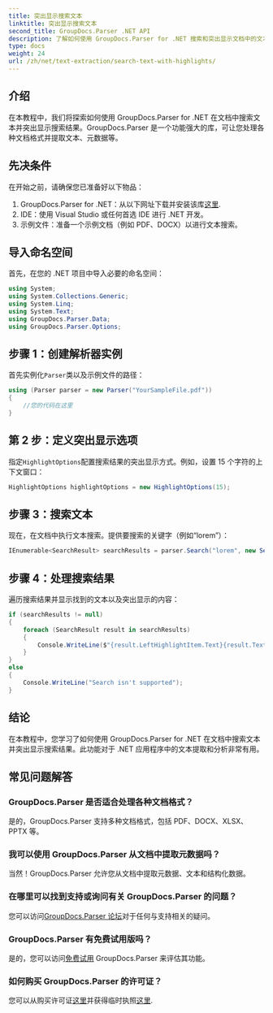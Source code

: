```yaml
---
title: 突出显示搜索文本
linktitle: 突出显示搜索文本
second_title: GroupDocs.Parser .NET API
description: 了解如何使用 GroupDocs.Parser for .NET 搜索和突出显示文档中的文本。高效提取有价值的见解。
type: docs
weight: 24
url: /zh/net/text-extraction/search-text-with-highlights/
---
```

## 介绍
在本教程中，我们将探索如何使用 GroupDocs.Parser for .NET 在文档中搜索文本并突出显示搜索结果。GroupDocs.Parser 是一个功能强大的库，可让您处理各种文档格式并提取文本、元数据等。
## 先决条件
在开始之前，请确保您已准备好以下物品：
1.  GroupDocs.Parser for .NET：从以下网址下载并安装该库[这里](https://releases.groupdocs.com/parser/net/).
2. IDE：使用 Visual Studio 或任何首选 IDE 进行 .NET 开发。
3. 示例文件：准备一个示例文档（例如 PDF、DOCX）以进行文本搜索。

## 导入命名空间
首先，在您的 .NET 项目中导入必要的命名空间：
```csharp
using System;
using System.Collections.Generic;
using System.Linq;
using System.Text;
using GroupDocs.Parser.Data;
using GroupDocs.Parser.Options;
```
## 步骤 1：创建解析器实例
首先实例化`Parser`类以及示例文件的路径：
```csharp
using (Parser parser = new Parser("YourSampleFile.pdf"))
{
    //您的代码在这里
}
```
## 第 2 步：定义突出显示选项
指定`HighlightOptions`配置搜索结果的突出显示方式。例如，设置 15 个字符的上下文窗口：
```csharp
HighlightOptions highlightOptions = new HighlightOptions(15);
```
## 步骤 3：搜索文本
现在，在文档中执行文本搜索。提供要搜索的关键字（例如“lorem”）：
```csharp
IEnumerable<SearchResult> searchResults = parser.Search("lorem", new SearchOptions(true, false, false, highlightOptions));
```
## 步骤 4：处理搜索结果
遍历搜索结果并显示找到的文本以及突出显示的内容：
```csharp
if (searchResults != null)
{
    foreach (SearchResult result in searchResults)
    {
        Console.WriteLine($"{result.LeftHighlightItem.Text}{result.Text}{result.RightHighlightItem.Text}");
    }
}
else
{
    Console.WriteLine("Search isn't supported");
}
```

## 结论
在本教程中，您学习了如何使用 GroupDocs.Parser for .NET 在文档中搜索文本并突出显示搜索结果。此功能对于 .NET 应用程序中的文本提取和分析非常有用。

## 常见问题解答
### GroupDocs.Parser 是否适合处理各种文档格式？
是的，GroupDocs.Parser 支持多种文档格式，包括 PDF、DOCX、XLSX、PPTX 等。
### 我可以使用 GroupDocs.Parser 从文档中提取元数据吗？
当然！GroupDocs.Parser 允许您从文档中提取元数据、文本和结构化数据。
### 在哪里可以找到支持或询问有关 GroupDocs.Parser 的问题？
您可以访问[GroupDocs.Parser 论坛](https://forum.groupdocs.com/c/parser/17)对于任何与支持相关的疑问。
### GroupDocs.Parser 有免费试用版吗？
是的，您可以访问[免费试用](https://releases.groupdocs.com/) GroupDocs.Parser 来评估其功能。
### 如何购买 GroupDocs.Parser 的许可证？
您可以从购买许可证[这里](https://purchase.groupdocs.com/buy)并获得临时执照[这里](https://purchase.groupdocs.com/temporary-license/).